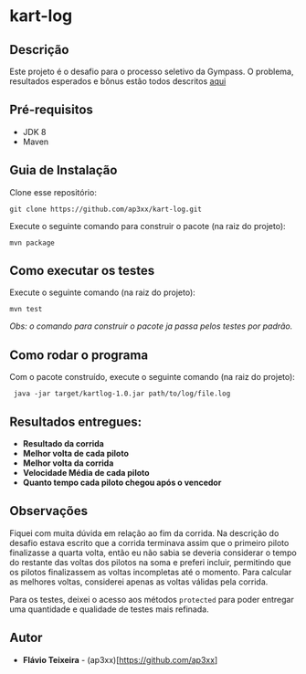 # kart-log

## Descrição

Este projeto é o desafio para o processo seletivo da Gympass. O problema, resultados esperados e bônus estão todos descritos [aqui](doc/ASSIGNMENT_DESCRIPTION.md)

## Pré-requisitos

* JDK 8
* Maven

## Guia de Instalação

Clone esse repositório:

`git clone https://github.com/ap3xx/kart-log.git`

Execute o seguinte comando para construir o pacote (na raiz do projeto):

`mvn package`

## Como executar os testes

Execute o seguinte comando (na raiz do projeto):

`mvn test`

_Obs: o comando para construir o pacote ja passa pelos testes por padrão._

## Como rodar o programa

Com o pacote construído, execute o seguinte comando (na raiz do projeto):

` java -jar target/kartlog-1.0.jar path/to/log/file.log` 

## Resultados entregues:

* **Resultado da corrida**
* **Melhor volta de cada piloto**
* **Melhor volta da corrida**
* **Velocidade Média de cada piloto**
* **Quanto tempo cada piloto chegou após o vencedor**

## Observações

Fiquei com muita dúvida em relação ao fim da corrida. 
Na descrição do desafio estava escrito que a corrida terminava assim que o primeiro piloto finalizasse a quarta volta, então eu não sabia se deveria considerar o tempo do restante das voltas dos pilotos na soma e preferi incluir, permitindo que os pilotos finalizassem as voltas incompletas até o momento.
Para calcular as melhores voltas, considerei apenas as voltas válidas pela corrida.

Para os testes, deixei o acesso aos métodos `protected` para poder entregar uma quantidade e qualidade de testes mais refinada. 

## Autor

* **Flávio Teixeira** - (ap3xx)[https://github.com/ap3xx]